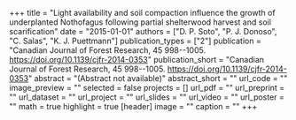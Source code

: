 +++
title = "Light availability and soil compaction influence the growth     of underplanted Nothofagus following partial shelterwood harvest and soil scarification"
date = "2015-01-01"
authors = ["D. P. Soto", "P. J. Donoso", "C. Salas", "K. J. Puettmann"]
publication_types = ["2"]
publication = "Canadian Journal of Forest Research, 45 998--1005. https://doi.org/10.1139/cjfr-2014-0353"
publication_short = "Canadian Journal of Forest Research, 45 998--1005. https://doi.org/10.1139/cjfr-2014-0353"
abstract = "(Abstract not available)"
abstract_short = ""
url_code = ""
image_preview = ""
selected = false
projects = []
url_pdf = ""
url_preprint = ""
url_dataset = ""
url_project = ""
url_slides = ""
url_video = ""
url_poster = ""
math = true
highlight = true
[header]
image = ""
caption = ""
+++
